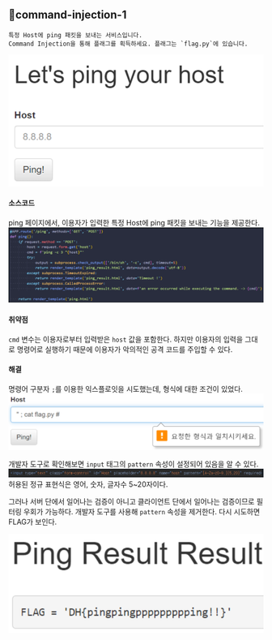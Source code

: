 ## 📍command-injection-1

```
특정 Host에 ping 패킷을 보내는 서비스입니다.  
Command Injection을 통해 플래그를 획득하세요. 플래그는 `flag.py`에 있습니다.
```

![](../../Attachments/8AE60DD5-7FEC-4E54-B1D4-130026742FBF.png)


#### 소스코드

ping 페이지에서, 이용자가 입력한 특정 Host에 ping 패킷을 보내는 기능을 제공한다.
![](../../Attachments/93C1B35F-A517-42BE-98D8-6CC70B3EBA81.png)


#### 취약점

`cmd` 변수는 이용자로부터 입력받은 `host` 값을 포함한다.
하지만 이용자의 입력을 그대로 명령어로 실행하기 때문에 이용자가 악의적인 공격 코드를 주입할 수 있다.


#### 해결

명령어 구분자 `;`를 이용한 익스플로잇을 시도했는데, 형식에 대한 조건이 있었다.
![](../../Attachments/C65AECF7-4D5A-494B-A31F-D84BED228F7D.png)

개발자 도구로 확인해보면 `input` 태그의 `pattern` 속성이 설정되어 있음을 알 수 있다.
![](../../Attachments/34E0F11E-6999-43BE-B848-DB995DFF70A7.png)
허용된 정규 표현식은 영어, 숫자, 글자수 5~20자이다.

그러나 서버 단에서 일어나는 검증이 아니고 클라이언트 단에서 일어나는 검증이므로 필터링 우회가 가능하다.
개발자 도구를 사용해 `pattern` 속성을 제거한다.
다시 시도하면 FLAG가 보인다.

![](../../Attachments/66C84D71-B89F-465D-A581-274C882F7FE3%201.png)
